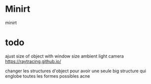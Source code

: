 # Minirt
minirt

# todo
ajust size of object with window size
ambient light
camera
https://raytracing.github.io/

changer les structures d'object pour avoir une seule big structure qui englobe toutes les formes possibles
acne
